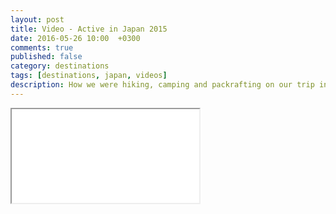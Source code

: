 ```yaml
---
layout: post
title: Video - Active in Japan 2015
date: 2016-05-26 10:00  +0300
comments: true
published: false
category: destinations
tags: [destinations, japan, videos]
description: How we were hiking, camping and packrafting on our trip in Japan 2015
---
```


<div class="embed-responsive embed-responsive-16by9">
    <iframe class="embed-responsive-item" src="//www.youtube.com/embed/k6IzwpS9YwI"></iframe>
</div>
